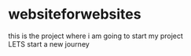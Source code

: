 # websiteforwebsites
this is the project where i am going to start my project
<br>
LETS start a new journey